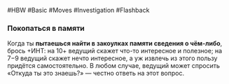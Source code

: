 #HBW #Basic #Moves #Investigation #Flashback 
### Покопаться в памяти
Когда ты **пытаешься найти в закоулках памяти сведения о чём-либо**, брось +ИНТ: на 10+ ведущий скажет что-то интересное и полезное; на 7−9 ведущий скажет нечто интересное, а уж извлечь из этого пользу придётся самостоятельно. 
В любом случае, ведущий может спросить «Откуда ты это знаешь?» — честно ответь на этот вопрос.
